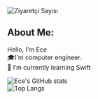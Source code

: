 ![Ziyaretçi Sayısı](https://komarev.com/ghpvc/?username=ecekursun&color=blue)
## About Me:


Hello, I'm Ece <br/>
🎓I'm computer engineer.<br/>
 🌱 I’m currently learning Swift<br/>

![Ece's GitHub stats](https://github-readme-stats.vercel.app/api?username=ecekursun&show_icons=true&theme=radical)<br/>
![Top Langs](https://github-readme-stats.vercel.app/api/top-langs/?username=ecekursun&layout=compact&theme=radical)

